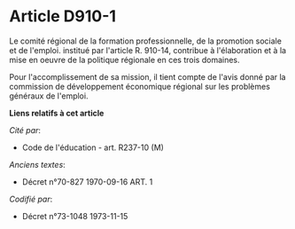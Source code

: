 # Article D910-1

Le comité régional de la formation professionnelle, de la promotion sociale et de l'emploi. institué par l'article R. 910-14,
contribue à l'élaboration et à la mise en oeuvre de la politique régionale en ces trois domaines.

Pour l'accomplissement de sa mission, il tient compte de l'avis donné par la commission de développement économique régional
sur les problèmes généraux de l'emploi.

**Liens relatifs à cet article**

_Cité par_:

  - Code de l'éducation - art. R237-10 (M)

_Anciens textes_:

  - Décret n°70-827 1970-09-16 ART. 1

_Codifié par_:

  - Décret n°73-1048 1973-11-15
